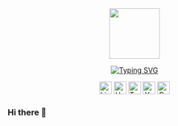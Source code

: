 <div id="header" align="center">
  <img src="https://media.giphy.com/media/lP8xu5t2DLGG045H8F/giphy.gif" width="100"/>

<a href="https://git.io/typing-svg"><img src="https://readme-typing-svg.demolab.com?font=Orbit&weight=500&size=40&duration=3000&pause=500&color=887BC8&width=435&lines=Hi!+I'm+Akmal+%F0%9F%91%8B%F0%9F%8F%BD;Hi!+I'm+a+Web+Dev+%F0%9F%95%B8%EF%B8%8F;Hi!+I'm+a+Tech+Enthusiast+%F0%9F%91%A8%F0%9F%8F%BB%E2%80%8D%F0%9F%92%BB" alt="Typing SVG" /></a>

  <div id="badges">
  <a href="https://www.linkedin.com/in/akmal-kamarudin19/"><img src="https://cdn3.iconfinder.com/data/icons/3d-social-media-pack/256/Linkedin.png" alt="LinkedIn" width="25px"/></a>
  <a href="https://akmalkdin.hashnode.dev/"><img src="https://www.svgrepo.com/show/353859/hashnode-icon.svg" alt="Hashnode" width="25px"/></a>
  <a href="https://twitter.com/akmalkdin"><img src="https://cdn3.iconfinder.com/data/icons/3d-social-media-pack/512/Twitter.png" alt="Twitter" width="25px"/></a>
  <a href="https://youtube.com/@akmalkamarudin2976"><img src="https://cdn3.iconfinder.com/data/icons/3d-social-media-pack/256/Youtube.png" alt="Youtube" width="25px"/></a>
  <a href="https://akmalkdin-v1.vercel.app/"><img src="https://img.icons8.com/arcade/64/star.png" alt="Portfolio" width="25px"/></a>
</div>
</div>

### Hi there 👋

<!--
**akmal-kamarudin/akmal-kamarudin** is a ✨ _special_ ✨ repository because its `README.md` (this file) appears on your GitHub profile.

Here are some ideas to get you started:

- 🔭 I’m currently working on ...
- 🌱 I’m currently learning ...
- 👯 I’m looking to collaborate on ...
- 🤔 I’m looking for help with ...
- 💬 Ask me about ...
- 📫 How to reach me: ...
- 😄 Pronouns: ...
- ⚡ Fun fact: ...
-->
